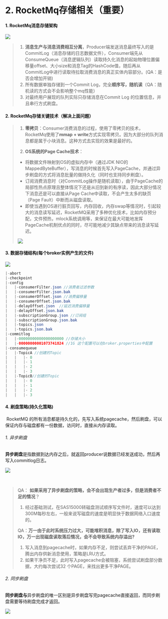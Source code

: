 # 2. RocketMq存储相关（重要）

#### 1. RocketMq消息存储架构

![](http://15878290.s21i.faiusr.com/2/ABUIABACGAAgs_O54gUo_tSXCzDoCDjPBQ.jpg)

>1. **消息生产与消息消费相互分离**，Producer端发送消息最终写入的是CommitLog（消息存储的日志数据文件），Consumer端先从ConsumeQueue（消息逻辑队列）读取持久化消息的起始物理位置偏移量offset、大小size和消息Tag的HashCode值，随后再从CommitLog中进行读取待拉取消费消息的真正实体内容部分。(QA：是否会增加开销)
>2. 所有数据单独存储到一个Commit Log，完全**顺序写，随机读**（QA：随机读的方式会不会影响整个mq性能）
>3. 对最终用户展现的队列实际只存储消息在Commit Log 的位置信息，并且串行方式刷盘。



#### 2. RocketMq存储关键技术（解决上面问题）

>1. **零拷贝**：Consumer消费消息的过程，使用了零拷贝的技术，RocketMq使用了**mmap + write**方式实现零拷贝。因为大部分的队列消息都是属于小块消息。这种方式去实现的效果是最好的。
>
>2. **OS系统的Page Cache技术**：
>
>   - 将数据文件映射到OS的虚拟内存中（通过JDK NIO的MappedByteBuffer），写消息的时候首先写入PageCache，并通过异步刷盘的方式将消息批量的做持久化（同时也支持同步刷盘）。
>   - 订阅消费消息时（对CommitLog操作是随机读取），由于PageCache的局部性热点原理且整体情况下还是从旧到新的有序读，因此大部分情况下消息还是可以直接从Page Cache中读取，不会产生太多的缺页（Page Fault）中断而从磁盘读取。
>   - 即使当遇到OS进行脏页回写，内存回收，内存swap等情况时，引起较大的消息读写延迟，RocketMQ采用了多种优化技术，比如内存预分配，文件预热，mlock系统调用等，来保证在最大可能地发挥PageCache机制优点的同时，尽可能地减少其缺点带来的消息读写延迟。
>
>   ![](http://15878290.s21i.faiusr.com/4/ABUIABAEGAAg7tu54gUogfLw3gYwvwU46QI.png)



#### 	3. 数据存储结构(每个broker实例产生的文件)

![](http://15878290.s21i.faiusr.com/2/ABUIABACGAAgw6Wr4gUoz7jN4AQwkQo49AU.jpg)

~~~java
|-abort
|-checkpoint
|-config
|	|-consumerFilter.json //消费者过滤参数
|	|-consumerFilter.json.bak
|	|-consumerOffset.json //消费偏移量
|	|-consumerOffset.json.bak
|	|-delayOffset.json  //延迟消费偏移量
|	|-delayOffset.json.bak
|	|-subscriptionGroup.json //订阅组
|	|-subscriptionGroup.json.bak
|	|-topics.json 
|	|-topics.json.bak
|-commitlog
|	|-00000000000000000000 //存储大小
|	|-00000000001073741824 //1G 这个配置可以在broker.properties中配置
|-consumequeue
|	|-TopicA //创建的Topic
|	|	|- 0
|	|	|- 1
|	|	|- 2
|	|	|- 3
|	|-TopicB//创建的Topic
|	|	|- 0
|	|	|- 1
|	|	|- 2
|	|	|- 3
~~~



#### 	4. 刷盘策略(持久化策略)

​	RocketMQ 的所有消息都是持久化的，先写入系统pagecache，然后刷盘，可以保证内存与磁盘都有一份数据，访问时，直接从内存读取。

###### 	1. 异步刷盘

**异步刷盘**是指数据到达内存之后，就返回producer说数据已经发送成功，然后再写入commitlog日志。 

![](http://15878290.s21i.faiusr.com/2/ABUIABACGAAg6eC04gUoiZqWqgcwlgg4-wU.jpg)

​	

>QA： **如果采用了异步刷盘的策略，会不会出现生产者过多，但是消费者不足的情况**？
>
>1. 经过基础测试，在SAS15000转磁盘测试顺序写文件时，速度可以达到300M每秒左右，一般来说写磁盘的速度是明显快于数据网络入口速度的。
>
>QA：**万一由于此时系统压力过大，可能堆积消息，除了写入IO，还有读取IO，万一出现磁盘读取落后情况，会不会导致系统内存溢出?**
>
>1. 写入消息到pagecache时，如果内存不足，则尝试丢弃干净的PAGE，腾出内存供新消息使用，策略是LRU方式。
>2. 如果干净页不足，此时写入pagecache会被阻塞，系统尝试刷盘部分数据，大约每次尝试32 个PAGE，来找出更多干净PAGE。

###### 2. 同步刷盘

**同步刷盘与**异步刷盘的唯一区别是异步刷盘写完pagecache直接返回，而同步刷盘需要等待刷盘完成才返回。

![](http://15878290.s21i.faiusr.com/2/ABUIABACGAAg5_C04gUo8uPK8wIw2wc4gQY.jpg)



